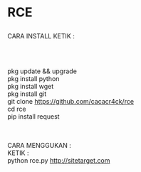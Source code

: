 # RCE<p>

CARA INSTALL KETIK : </p><br><br>

pkg update && upgrade<br>
pkg install python<br>
pkg install wget<br>
pkg install git<br>
git clone https://github.com/cacacr4ck/rce<br>
cd rce<br>
pip install request<br><br><br>

CARA MENGGUKAN : <br>
KETIK :<br>
python rce.py http://sitetarget.com
